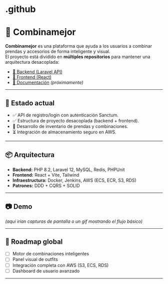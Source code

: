 # .github
# 👗 Combinamejor

**Combinamejor** es una plataforma que ayuda a los usuarios a combinar prendas y accesorios de forma inteligente y visual.  
El proyecto está dividido en **múltiples repositorios** para mantener una arquitectura desacoplada:

- [📡 Backend (Laravel API)](https://github.com/combinamejor/combinamejor-backend)  
- [🎨 Frontend (React)](https://github.com/combinamejor/combinamejor-frontend)  
- [📖 Documentación](https://github.com/combinamejor/combinamejor-docs) _(próximamente)_

---

## 🚀 Estado actual

- ✅ API de registro/login con autenticación Sanctum.  
- ✅ Estructura de proyecto desacoplada (backend + frontend).  
- 🔄 Desarrollo de inventario de prendas y combinaciones.  
- ⏳ Integración de almacenamiento seguro en AWS.  

---

## 📦 Arquitectura

- **Backend:** PHP 8.2, Laravel 12, MySQL, Redis, PHPUnit  
- **Frontend:** React + Vite, Tailwind  
- **Infraestructura:** Docker, Jenkins, AWS (ECS, ECR, S3, RDS)  
- **Patrones:** DDD + CQRS + SOLID  

---

## 📷 Demo

_(aquí irían capturas de pantalla o un gif mostrando el flujo básico)_  

---

## 📌 Roadmap global

- [ ] Motor de combinaciones inteligentes  
- [ ] Panel visual de outfits  
- [ ] Integración completa con AWS (S3, ECS, RDS)  
- [ ] Dashboard de usuario avanzado  

---
